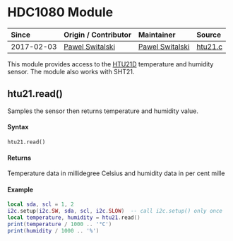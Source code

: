# HDC1080 Module
| Since  | Origin / Contributor  | Maintainer  | Source  |
| :----- | :-------------------- | :---------- | :------ |
| 2017-02-03 | [Pawel Switalski](https://github.com/s-pw) | [Pawel Switalski](https://github.com/s-pw) | [htu21.c](../../../components/modules/htu21.c)|


This module provides access to the [HTU21D](https://www.sparkfun.com/products/13763) temperature and humidity sensor. The module also works with SHT21.

## htu21.read()
Samples the sensor then returns temperature and humidity value.

#### Syntax
`htu21.read()`

#### Returns
Temperature data in millidegree Celsius and humidity data in per cent mille

#### Example
```lua
local sda, scl = 1, 2
i2c.setup(i2c.SW, sda, scl, i2c.SLOW)  -- call i2c.setup() only once
local temperature, humidity = htu21.read()
print(temperature / 1000 .. '°C')
print(humidity / 1000 .. '%')
```